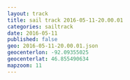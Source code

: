 ```yaml
---
layout: track
title: sail track 2016-05-11-20.00.01
categories: sailtrack
date: 2016-05-11
published: false
geo: 2016-05-11-20.00.01.json
geocenterlon: -92.09355025
geocenterlat: 46.855490634
mapzoom: 11
---
```


